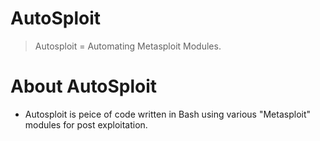 # AutoSploit
> Autosploit = Automating Metasploit Modules.
# About AutoSploit 
- Autosploit is peice of code written in Bash using various "Metasploit" modules for post exploitation.
